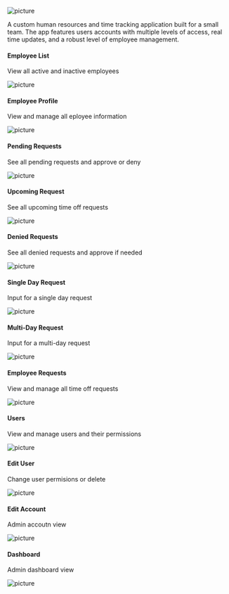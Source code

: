 ![picture](src/images/epoch-logo.svg)

A custom human resources and time tracking application built for a small team. The app features users accounts with multiple levels of access, real time updates, and a robust level of employee management. 

#### Employee List
View all active and inactive employees

![picture](src/images/screenshots/epoch-1.png)

#### Employee Profile
View and manage all eployee information

![picture](src/images/screenshots/epoch-2.png)

#### Pending Requests
See all pending requests and approve or deny

![picture](src/images/screenshots/epoch-9.png)

#### Upcoming Request
See all upcoming time off requests

![picture](src/images/screenshots/epoch-12.png)

#### Denied Requests
See all denied requests and approve if needed

![picture](src/images/screenshots/epoch-4.png)
#### Single Day Request
Input for a single day request

![picture](src/images/screenshots/epoch-5.png)

#### Multi-Day Request
Input for a multi-day request

![picture](src/images/screenshots/epoch-6.png)

#### Employee Requests
View and manage all time off requests

![picture](src/images/screenshots/epoch-7.png)

#### Users
View and manage users and their permissions

![picture](src/images/screenshots/epoch-3.png)

#### Edit User
Change user permisions or delete

![picture](src/images/screenshots/epoch-10.png)

#### Edit Account
Admin accoutn view

![picture](src/images/screenshots/epoch-11.png)

#### Dashboard
Admin dashboard view

![picture](src/images/screenshots/epoch-8.png)

